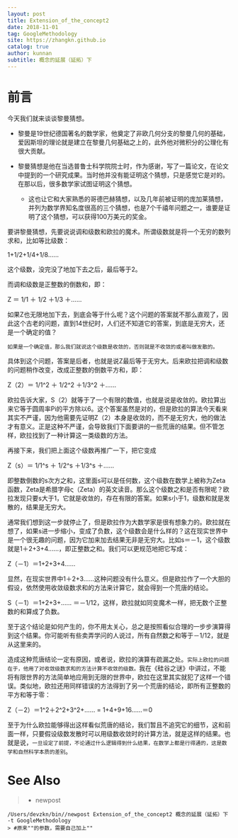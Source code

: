 ```yaml
---
layout: post
title: Extension_of_the_concept2
date: 2018-11-01
tag: GoogleMethodology
site: https://zhangkn.github.io
catalog: true
author: kunnan
subtitle: 概念的延展（延拓）下
---
```




# 前言



今天我们就来谈谈黎曼猜想。

* 黎曼是19世纪德国著名的数学家，他奠定了非欧几何分支的黎曼几何的基础，爱因斯坦的理论就是建立在黎曼几何基础之上的，此外他对微积分的公理化有很大贡献。

* 黎曼猜想是他在当选普鲁士科学院院士时，作为感谢，写了一篇论文，在论文中提到的一个研究成果。当时他并没有能证明这个猜想，只是感觉它是对的。在那以后，很多数学家试图证明这个猜想。
  * 这也让它和大家熟悉的哥德巴赫猜想，以及几年前被证明的庞加莱猜想，并列为数学界知名度很高的三个猜想，也是7个千禧年问题之一，谁要是证明了这个猜想，可以获得100万美元的奖金。

要讲黎曼猜想，先要说说调和级数和欧拉的魔术。所谓级数就是将一个无穷的数列求和，比如等比级数：

1+1/2+1/4+1/8……

这个级数，没完没了地加下去之后，最后等于2。

而调和级数是正整数的倒数和，即：

Z ＝ 1/1 ＋ 1/2 ＋1/3 ＋……

如果Z也无限地加下去，到底会等于什么呢？这个问题的答案就不那么直观了，因此这个古老的问题，直到14世纪时，人们还不知道它的答案，到底是无穷大，还是一个确定的值？

`如果是一个确定值，那么我们就说这个级数是收敛的，否则就是不收敛的或者叫做发散的。`

具体到这个问题，答案是后者，也就是说Z最后等于无穷大。后来欧拉把调和级数的问题稍作改变，改成正整数的倒数平方和，即：

Z（2）＝ 1/1^2 ＋ 1/2^2 ＋1/3^2 ＋……

欧拉告诉大家，S（2）就等于了一个有限的数值，也就是说是收敛的。欧拉算出来它等于圆周率Pi的平方除以6。这个答案虽然是对的，但是欧拉的算法今天看来其实不严谨，因为他需要先证明Z（2）本身是收敛的，而不是无穷大，他的做法才有意义。正是这种不严谨，会导致我们下面要讲的一些荒唐的结果。但不管怎样，欧拉找到了一种计算这一类级数的方法。

再接下来，我们把上面这个级数再推广一下，把它变成

Z（s）＝ 1/1^s ＋ 1/2^s ＋1/3^s ＋……



即整数倒数的s次方之和，这里面s可以是任何数，这个级数在数学上被称为Zeta函数，Zeta是希腊字母ς（Zeta）的英文读音。那么这个级数之和是否有限呢？欧拉发现只要s大于1，它就是收敛的，存在有限的答案。如果s小于1，级数和就是发散的，结果是无穷大。

通常我们想到这一步就停止了，但是欧拉作为大数学家是很有想象力的。欧拉就在想了，如果s进一步缩小，变成了负数，这个级数会是什么样的？这在现实世界中是一个很无趣的问题，因为它加来加去结果无非是无穷大。比如s＝－1，这个级数就是1＋2+3+4......，即正整数之和。我们可以更规范地把它写成：

Z（－1）＝1+2+3+4……

显然，在现实世界中1＋2+3......这种问题没有什么意义。但是欧拉作了一个大胆的假设，依然使用收敛级数求和的方法来计算它，就会得到一个荒唐的结论。

S（－1）＝1+2+3+…… ＝－1/12，这样，欧拉就如同变魔术一样，把无数个正整数的和算成了负数。

至于这个结论是如何产生的，你不用太关心，总之是按照看似合理的一步步演算得到这个结果。你可能听有些卖弄学问的人说过，所有自然数之和等于－1/12，就是从这里来的。

造成这种荒唐结论一定有原因，或者说，欧拉的演算有疏漏之处。`实际上欧拉的问题在于，他用了对收敛级数求和的方法计算不收敛的级数。`我在《硅谷之谜》中讲过，不能将有限世界的方法简单地应用到无限的世界中，欧拉在这里其实就犯了这样一个错误。类似地，欧拉还用同样错误的方法得到了另一个荒唐的结论，即所有正整数的平方和等于零：

Z（－2）＝1^2＋2^2+3^2+…… = 1+4+9+16……＝0

至于为什么欧拉能够得出这样看似荒唐的结论，我们暂且不追究它的细节，这和前面一样，只要假设级数发散时可以用级数收敛时的计算方法，就是这样的结果。也就是说，`一旦设定了前提，不论通过什么逻辑得到什么结果，在数学上都是行得通的，这是数学和自然科学本质的差别`。









# See Also 

>* newpost 
>
```
/Users/devzkn/bin//newpost Extension_of_the_concept2 概念的延展（延拓）下 -t GoogleMethodology
> #原来""的参数，需要自己加上""
```

